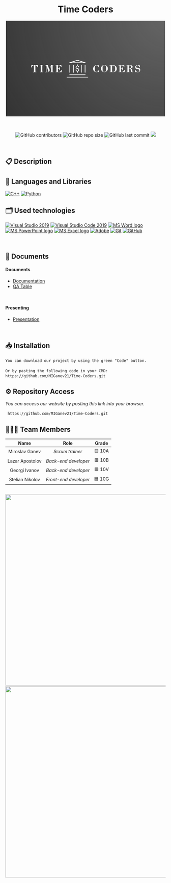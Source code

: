 <h1 align="center">Time Coders</h1>

<p align = "center">
 <img height="300" width="500" src = "My-Digital-Will-Project/Logo/Logo.png" alt = "logo">
</p>

<br>

<p align = "center">
  <img alt="GitHub contributors" src="https://img.shields.io/github/contributors/MIGanev21/My-Digital-Will-Project?style=flat-square">
  <img alt="GitHub repo size" src="https://img.shields.io/github/repo-size/MIGanev21/My-Digital-Will-Project?style=flat-square">
  <img alt="GitHub last commit" src="https://img.shields.io/github/last-commit/MIGanev21/My-Digital-Will-Project?style=flat-square">
  <img src="https://img.shields.io/github/languages/count/MIGanev21/My-Digital-Will-Project?style=flat-square">
</p> 

## 📋 Description


## 🚀 Languages and Libraries
<p align="left">
  <a href="https://www.cplusplus.com/"><img src="https://img.icons8.com/color/48/000000/c-plus-plus-logo.png" alt="C++"/></a>
  <a href="https://www.python.org/"><img src="https://upload.wikimedia.org/wikipedia/commons/thumb/c/c3/Python-logo-notext.svg/800px-Python-logo-notext.svg.png" alt="Python" height=48px width=48px/></a> 

</p>

## 🗂 Used technologies
<p align="left">
  <a href="https://visualstudio.microsoft.com/"><img src="https://img.icons8.com/fluency/48/000000/visual-studio.png" alt="Visual Studio 2019"/></a>
  <a href="https://code.visualstudio.com/"><img src="https://img.icons8.com/color/48/null/visual-studio-code-2019.png" alt="Visual Studio Code 2019"/></a>
  <a href="https://www.microsoft.com/en-ww/microsoft-365/word"><img src="https://img.icons8.com/fluency/48/000000/microsoft-word-2019.png" alt="MS Word logo" width=48px /></a>
  <a href="https://www.microsoft.com/en-us/microsoft-365/powerpoint"><img src="https://img.icons8.com/fluency/48/000000/microsoft-powerpoint-2019.png" alt="MS PowerPoint logo" width=48px /></a>
  <a href="https://www.microsoft.com/en-us/microsoft-365/excel"><img src="https://img.icons8.com/fluency/48/000000/microsoft-excel-2019.png" alt="MS Excel logo"/></a>
  <a href="https://www.adobe.com/"><img src="https://img.icons8.com/color/48/null/adobe-illustrator--v1.png" alt="Adobe"/></a>
  <a href="https://git-scm.com/"><img src="https://img.icons8.com/color/48/000000/git.png" alt="Git"/></a>
  <a href="https://git-scm.com/"><img src="https://cdn-icons-png.flaticon.com/512/25/25231.png" alt="GitHub" heigh=48px width=48px/></a>
</p> 

## 📝 Documents
 
<h4>Documents</h4>
  <ul>
    <li><a href="My-Digital-Will-Project/Documentation/Time Coders_documentation.docx">Documentation</a></li>
    <li><a href="">QA Table</a></li>
  </ul> 
<h4>Presenting</h4>
  <ul>    
    <li><a href="My-Digital-Will-Project/Documentation/Time Coders_presentation.pptx">Presentation</a></li>
  </ul> 
   


## 📥 Installation
```
You can download our project by using the green "Code" button.

Or by pasting the following code in your CMD: https://github.com/MIGanev21/Time-Coders.git

```

## ⚙ Repository Access

*You can access our website by pasting this link into your browser.*
```
 https://github.com/MIGanev21/Time-Coders.git
```

## 👨🏻‍💻 Team Members

| **Name** | **Role** | **Grade** |
| :---:   | :---: | :---: |
| Miroslav Ganev | *Scrum trainer* | 🟨 10A |
| Lazar Apostolov | *Back-end developer*  | 🟥 10B |
| Georgi Ivanov | *Back-end developer*  | 🟩 10V |
| Stelian Nikolov |  *Front-end developer*  | 🟦 10G |


## 

<img height="600" width="1050" src = ""/>
<img height="600" width="1050" src = ""/>
